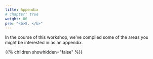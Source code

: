 ```yaml
---
title: Appendix
# chapter: true
weight: 80
pre: "<b>8. </b>"
---
```


In the course of this workshop, we've compiled some of the areas you might be interested in as an appendix.  


{{% children showhidden="false" %}}
